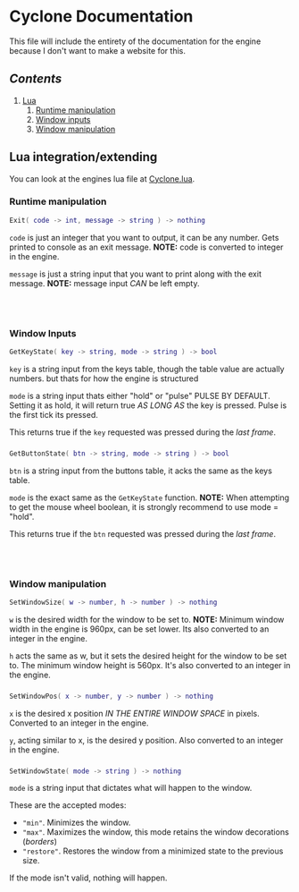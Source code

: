 # Cyclone Documentation

This file will include the entirety of the documentation for the engine because I don't want to make a website for this.

## *Contents*
1. [Lua](#lua-integrationextending)
    1. [Runtime manipulation](#runtime-manipulation)
    2. [Window inputs](#window-inputs)
    3. [Window manipulation](#window-manipulation)
    

## Lua integration/extending
You can look at the engines lua file at [Cyclone.lua](../Cyclone.lua).


### Runtime manipulation
```lua
Exit( code -> int, message -> string ) -> nothing
```
``code`` is just an integer that you want to output, it can be any number. Gets printed to console as an exit message. **NOTE:** code is converted to integer in the engine.

``message`` is just a string input that you want to print along with the exit message. **NOTE:** message input *CAN* be left empty.

<br/><br/>

### Window Inputs
```lua
GetKeyState( key -> string, mode -> string ) -> bool
```
``key`` is a string input from the keys table, though the table value are actually numbers. but thats for how the engine is structured

``mode`` is a string input thats either "hold" or "pulse" PULSE BY DEFAULT. Setting it as hold, it will return true *AS LONG AS* the key is pressed. Pulse is the first tick its pressed.

This returns true if the `key` requested was pressed during the *last frame*.

###
```lua
GetButtonState( btn -> string, mode -> string ) -> bool
```
``btn`` is a string input from the buttons table, it acks the same as the keys table.

``mode`` is the exact same as the ``GetKeyState`` function. **NOTE:** When attempting to get the mouse wheel boolean, it is strongly recommend to use mode = "hold".

This returns true if the `btn` requested was pressed during the *last frame*.

<br/><br/>

### Window manipulation
```lua
SetWindowSize( w -> number, h -> number ) -> nothing
```
``w`` is the desired width for the window to be set to. **NOTE:** Minimum window width in the engine is 960px, can be set lower. Its also converted to an integer in the engine.

``h`` acts the same as w, but it sets the desired height for the window to be set to. The minimum window height is 560px. It's also converted to an integer in the engine.

###

```lua
SetWindowPos( x -> number, y -> number ) -> nothing
```
``x`` is the desired x position *IN THE ENTIRE WINDOW SPACE* in pixels. Converted to an integer in the engine.

``y``, acting similar to x, is the desired y position. Also converted to an integer in the engine.

###

```lua
SetWindowState( mode -> string ) -> nothing
```
``mode`` is a string input that dictates what will happen to the window.

These are the accepted modes:
- `"min"`. Minimizes the window.
- `"max"`. Maximizes the window, this mode retains the window decorations (*borders*)
- `"restore"`. Restores the window from a minimized state to the previous size.

If the mode isn't valid, nothing will happen.

